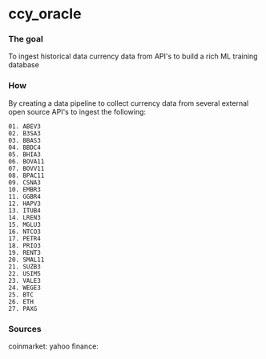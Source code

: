 # ccy_oracle

### The goal

To ingest historical data currency data from API's to build a rich ML training database

### How

By creating a data pipeline to collect currency data from several external open source API's to ingest the following:
```
01. ABEV3
02. B3SA3
03. BBAS3
04. BBDC4
05. BHIA3
06. BOVA11
07. BOVV11
08. BPAC11
09. CSNA3
10. EMBR3
11. GGBR4
12. HAPV3
13. ITUB4
14. LREN3
15. MGLU3
16. NTCO3
17. PETR4
18. PRIO3
19. RENT3
20. SMAL11
21. SUZB3
22. USIM5
23. VALE3
24. WEGE3
25. BTC
26. ETH
27. PAXG
```
### Sources

coinmarket:
yahoo finance: 

